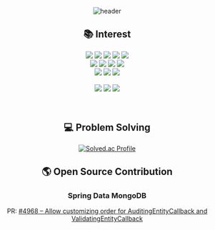 <div align="center">

![header](https://capsule-render.vercel.app/api?type=waving&color=98FB98&height=220&section=header&text=HeeChul%20Yang&fontSize=90&fontColor=FFFFFF) 


## 📚 Interest

<img src="https://img.shields.io/badge/Java-007396?style=flat&logo=OpenJDK&logoColor=white"/>
<img src="https://img.shields.io/badge/Spring-6DB33F?style=flat&logo=Spring&logoColor=white" />
<img src="https://img.shields.io/badge/Spring%20Boot-6DB33F?style=flat&logo=Spring%20Boot&logoColor=white" />
<img src="https://img.shields.io/badge/Spring%20Security-6DB33F?style=flat&logo=Spring%20Security&logoColor=white" />
<img src="https://img.shields.io/badge/Junit-25A162?style=flat&logo=Junit5&logoColor=white" />
  
</br>

<img src="https://img.shields.io/badge/Node.js-5FA04E?style=flat&logo=nodedotjs&logoColor=white"/>
<img src="https://img.shields.io/badge/TypeScript-3178C6?style=flat&logo=TypeScript&logoColor=white" />
<img src="https://img.shields.io/badge/NestJs-E0234E?style=flat&logo=NestJs&logoColor=white" />
<img src="https://img.shields.io/badge/Jest-C21325?style=flat&logo=Jest&logoColor=white" />
  
</br>
  
<img src="https://img.shields.io/badge/Python-3776AB?style=flat&logo=Python&logoColor=white" />
<img src="https://img.shields.io/badge/Django-092E20?style=flat&logo=Django&logoColor=white" />
<img src="https://img.shields.io/badge/DRF-005CA0?style=flat&logo=Django&logoColor=white" />

</br>
</br>

<img src="https://img.shields.io/badge/HTML5-E34F26?style=flat&logo=HTML5&logoColor=white" />
<img src="https://img.shields.io/badge/CSS3-1572B6?style=flat&logo=CSS3&logoColor=white" />
<img src="https://img.shields.io/badge/JavaScript-F7DF1E?style=flat&logo=JavaScript&logoColor=white" />

</br>
</br>
</br>

## 💻 Problem Solving

[![Solved.ac Profile](http://mazassumnida.wtf/api/v2/generate_badge?boj=wnddkd1489)](https://solved.ac/wnddkd1489/)

## 🌎 Open Source Contribution

### Spring Data MongoDB
PR: [#4968 – Allow customizing order for AuditingEntityCallback and ValidatingEntityCallback](https://github.com/spring-projects/spring-data-mongodb/pull/4968)

</div>
